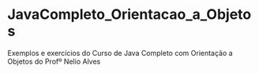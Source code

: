 # JavaCompleto_Orientacao_a_Objetos
Exemplos e exercícios do Curso de Java Completo com Orientação a Objetos do Profº Nelio Alves
